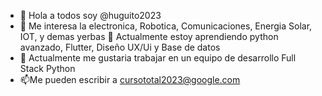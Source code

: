 - 👋 Hola a todos soy @huguito2023
- 👀 Me interesa la electronica, Robotica, Comunicaciones, Energia Solar, IOT, y demas yerbas
  🌱 Actualmente estoy aprendiendo python avanzado, Flutter, Diseño UX/Ui y Base de datos
- 💞️ Actualmente me gustaria trabajar en un equipo de desarrollo Full Stack Python
- 📫Me pueden escribir a cursototal2023@google.com

